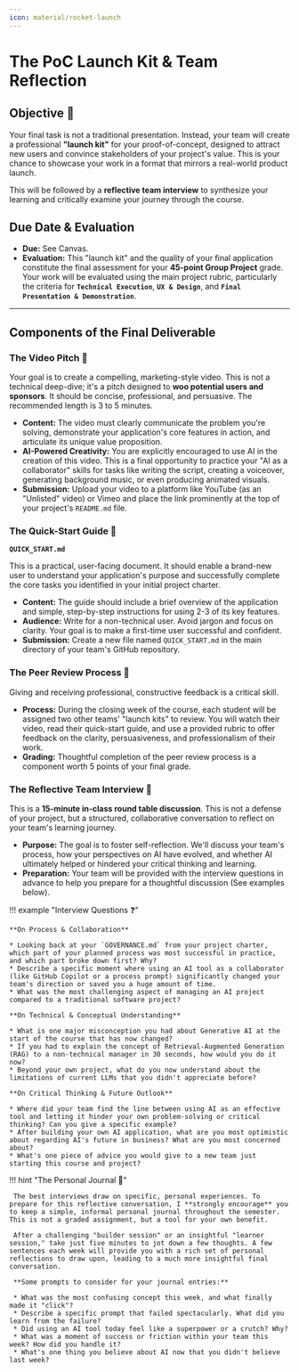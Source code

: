 ```yaml
---
icon: material/rocket-launch
---
```

# The PoC Launch Kit & Team Reflection

## Objective 🎯

Your final task is not a traditional presentation. Instead, your team will create a professional **"launch kit"** for your proof-of-concept, designed to attract new users and convince stakeholders of your project's value. This is your chance to showcase your work in a format that mirrors a real-world product launch.

This will be followed by a **reflective team interview** to synthesize your learning and critically examine your journey through the course.

## Due Date & Evaluation

* **Due:** See Canvas.
* **Evaluation:** This "launch kit" and the quality of your final application constitute the final assessment for your **45-point Group Project** grade. Your work will be evaluated using the main project rubric, particularly the criteria for **`Technical Execution`**, **`UX & Design`**, and **`Final Presentation & Demonstration`**.

---

## Components of the Final Deliverable

### The Video Pitch 🎥

Your goal is to create a compelling, marketing-style video. This is not a technical deep-dive; it's a pitch designed to **woo potential users and sponsors**. It should be concise, professional, and persuasive. The recommended length is 3 to 5 minutes.

* **Content:** The video must clearly communicate the problem you're solving, demonstrate your application's core features in action, and articulate its unique value proposition.
* **AI-Powered Creativity:** You are explicitly encouraged to use AI in the creation of this video. This is a final opportunity to practice your "AI as a collaborator" skills for tasks like writing the script, creating a voiceover, generating background music, or even producing animated visuals.
* **Submission:** Upload your video to a platform like YouTube (as an "Unlisted" video) or Vimeo and place the link prominently at the top of your project's `README.md` file.


### The Quick-Start Guide 📖

**`QUICK_START.md`** 

This is a practical, user-facing document. It should enable a brand-new user to understand your application's purpose and successfully complete the core tasks you identified in your initial project charter.

* **Content:** The guide should include a brief overview of the application and simple, step-by-step instructions for using 2-3 of its key features.
* **Audience:** Write for a non-technical user. Avoid jargon and focus on clarity. Your goal is to make a first-time user successful and confident.
* **Submission:** Create a new file named `QUICK_START.md` in the main directory of your team's GitHub repository.


### The Peer Review Process 🤝

Giving and receiving professional, constructive feedback is a critical skill.

* **Process:** During the closing week of the course, each student will be assigned two other teams' "launch kits" to review. You will watch their video, read their quick-start guide, and use a provided rubric to offer feedback on the clarity, persuasiveness, and professionalism of their work.
* **Grading:** Thoughtful completion of the peer review process is a component worth 5 points of your final grade.


### The Reflective Team Interview 🧠

This is a **15-minute in-class round table discussion**. This is not a defense of your project, but a structured, collaborative conversation to reflect on your team's learning journey.

* **Purpose:** The goal is to foster self-reflection. We'll discuss your team's process, how your perspectives on AI have evolved, and whether AI ultimately helped or hindered your critical thinking and learning.
* **Preparation:** Your team will be provided with the interview questions in advance to help you prepare for a thoughtful discussion (See examples below).

!!! example "Interview Questions :question:"

    **On Process & Collaboration**

    * Looking back at your `GOVERNANCE.md` from your project charter, which part of your planned process was most successful in practice, and which part broke down first? Why?
    * Describe a specific moment where using an AI tool as a collaborator (like GitHub Copilot or a process prompt) significantly changed your team's direction or saved you a huge amount of time.
    * What was the most challenging aspect of managing an AI project compared to a traditional software project?

    **On Technical & Conceptual Understanding**

    * What is one major misconception you had about Generative AI at the start of the course that has now changed?
    * If you had to explain the concept of Retrieval-Augmented Generation (RAG) to a non-technical manager in 30 seconds, how would you do it now?
    * Beyond your own project, what do you now understand about the limitations of current LLMs that you didn't appreciate before?

    **On Critical Thinking & Future Outlook**

    * Where did your team find the line between using AI as an effective tool and letting it hinder your own problem-solving or critical thinking? Can you give a specific example?
    * After building your own AI application, what are you most optimistic about regarding AI's future in business? What are you most concerned about?
    * What's one piece of advice you would give to a new team just starting this course and project?

!!! hint "The Personal Journal 📓"

     The best interviews draw on specific, personal experiences. To prepare for this reflective conversation, I **strongly encourage** you to keep a simple, informal personal journal throughout the semester. This is not a graded assignment, but a tool for your own benefit.

     After a challenging "builder session" or an insightful "learner session," take just five minutes to jot down a few thoughts. A few sentences each week will provide you with a rich set of personal reflections to draw upon, leading to a much more insightful final conversation.

     **Some prompts to consider for your journal entries:**

     * What was the most confusing concept this week, and what finally made it "click"?
     * Describe a specific prompt that failed spectacularly. What did you learn from the failure?
     * Did using an AI tool today feel like a superpower or a crutch? Why?
     * What was a moment of success or friction within your team this week? How did you handle it?
     * What's one thing you believe about AI now that you didn't believe last week?
